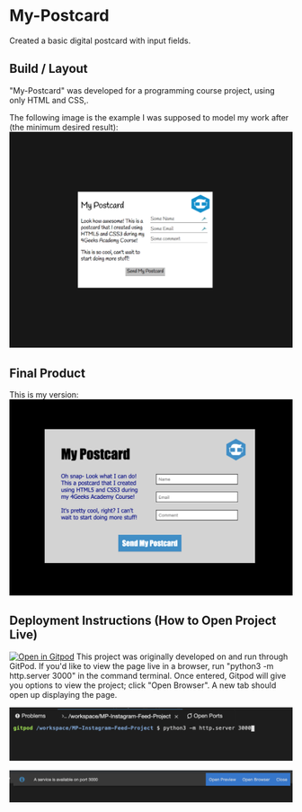 # My-Postcard
  Created a basic digital postcard with input fields.

## Build / Layout
  "My-Postcard" was developed for a programming course project, using only HTML and CSS,.

  The following image is the example I was supposed to model my work after (the minimum desired result):
![](./images/4GeeksExampleOfPostcardProject.png)

## Final Product
  This is my version:
![](./images/myPostcardFinalProduct.png)

## Deployment Instructions (How to Open Project Live)
[![Open in Gitpod](https://gitpod.io/button/open-in-gitpod.svg)](https://gitpod.io#https://github.com/ProspersMartin/My-Postcard)
  This project was originally developed on and run through GitPod. If you'd like to view the page live in a browser, run "python3 -m http.server 3000" in the command terminal. Once entered, Gitpod will give you options to view the project; click "Open Browser". A new tab should open up displaying the page. 

![](./images/sampleOfRunCommand.png)

![](./images/sampleOfOpenBrowserOption.png)


